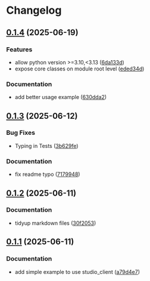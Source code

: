 # Changelog

## [0.1.4](https://github.com/Aleph-Alpha/pharia-studio-sdk/compare/v0.1.3...v0.1.4) (2025-06-19)


### Features

* allow python version &gt;=3.10,&lt;3.13 ([6da133d](https://github.com/Aleph-Alpha/pharia-studio-sdk/commit/6da133d2c4a18fad0e1b84a53951684e6791d31e))
* expose core classes on module root level ([eded34d](https://github.com/Aleph-Alpha/pharia-studio-sdk/commit/eded34d42a328721ff01669a4f16ecb3d0015793))


### Documentation

* add better usage example ([630dda2](https://github.com/Aleph-Alpha/pharia-studio-sdk/commit/630dda2f76da08b8f489781ed465102b4be62acf))

## [0.1.3](https://github.com/Aleph-Alpha/pharia-studio-sdk/compare/v0.1.2...v0.1.3) (2025-06-12)


### Bug Fixes

* Typing in Tests ([3b629fe](https://github.com/Aleph-Alpha/pharia-studio-sdk/commit/3b629fe7b944ec34459a410d491fabedf07f732f))


### Documentation

* fix readme typo ([7179948](https://github.com/Aleph-Alpha/pharia-studio-sdk/commit/717994855f1efa64cbfafc26dc200f7a7d0eedb4))

## [0.1.2](https://github.com/Aleph-Alpha/pharia-studio-sdk/compare/v0.1.1...v0.1.2) (2025-06-11)


### Documentation

* tidyup markdown files ([30f2053](https://github.com/Aleph-Alpha/pharia-studio-sdk/commit/30f20531a3c873077c95fac4d46583214d35ff93))

## [0.1.1](https://github.com/Aleph-Alpha/pharia-studio-sdk/compare/v0.1.0...v0.1.1) (2025-06-11)


### Documentation

* add simple example to use studio_client ([a79d4e7](https://github.com/Aleph-Alpha/pharia-studio-sdk/commit/a79d4e748ebcdf85a2460b2a0da62e8470d3e0fa))
